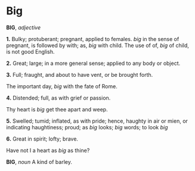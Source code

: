 # Big

**BIG**, _adjective_

**1.** Bulky; protuberant; pregnant, applied to females. _big_ in the sense of pregnant, is followed by with; as, _big_ with child. The use of of, _big_ of child, is not good English.

**2.** Great; large; in a more general sense; applied to any body or object.

**3.** Full; fraught, and about to have vent, or be brought forth.

The important day, _big_ with the fate of Rome.

**4.** Distended; full, as with grief or passion.

Thy heart is _big_ get thee apart and weep.

**5.** Swelled; tumid; inflated, as with pride; hence, haughty in air or mien, or indicating haughtiness; proud; as _big_ looks; _big_ words; to look _big_

**6.** Great in spirit; lofty; brave.

Have not I a heart as _big_ as thine?

**BIG**, _noun_ A kind of barley.